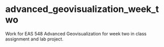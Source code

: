 # advanced_geovisualization_week_two
Work for EAS 548 Advanced Geovisualization for week two in class assignment and lab project. 
